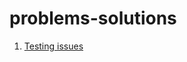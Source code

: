 # problems-solutions

1. [Testing issues](https://github.com/brainsandbrawns/psw/blob/master/testing.md)

